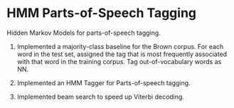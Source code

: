 # HMM Parts-of-Speech Tagging
Hidden Markov Models for parts-of-speech tagging.

1. Implemented a majority-class baseline for the Brown corpus. For each word in the test set, assigned the tag that is most frequently associated with that word in the training corpus. Tag out-of-vocabulary words as NN.

2. Implemented an HMM Tagger for Parts-of-speech tagging.

3. Implemented beam search to speed up Viterbi decoding.
